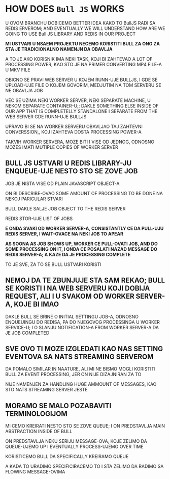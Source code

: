 # HOW DOES `Bull JS` WORKS

U OVOM BRANCHU DOBICEMO BETTER IDEA KAKO TO BullJS RADI SA REDIS ERVEROM; AND EVENTUALLY WE WILL UNDERSTAND HOW ARE WE GOING TO USE Bull JS LIBRARY AND REDIS IN OUR PROJECT

**MI USTVARI U NSAEM PROJEKTU NECEMO KORISTITI BULL ZA ONO ZA STA JE TRADICIONALNO NAMENJN DA OBAVLJA**

A TO JE AKO KORISNIK IMA NEKI TASK, KOJI BI ZAHTEVAO A LOT OF PROCESSING POWER, KAO STO JE NA PRIMER CONVERTING MP4 FILE-A U MKV FILE

OBICNO SE PRAVI WEB SERVER U KOJEM RUNN-UJE BULLJS, I GDE SE UPLOAD-UJE FILE O KOJEM GOVORIM, MEDJUTIM NA TOM SERVERU SE NE OBAVLJA JOB

VEC SE UZIMA NEKI WORKER SERVER, NEKI SEPARATE MACHINE, U NEKOM SEPARATE CONTAINER-U;; DAKLE SOMETHING ELSE INSIDE OF OUR APP THAT IS COMPLETELLY STANDALONE I SEPARATE FROM THE WEB SERVER GDE RUNN-UJE BULLJS

UPRAVO BI SE NA WORKER SERVERU OBAVLJAO TAJ ZAHTEVNI CONVERSSION,, KOJ IZAHTEVA DOSTA PROCESSING POWER-A

TAKVIH WORKER SERVERA, MOZE BITI I VISE OD JEDNOG, ODNOSNO MOZES IMATI MUTIPLE COPIES OF WORKER SERVER

## BULL JS USTVARI U REDIS LIBRARY-JU ENQUEUE-UJE NESTO STO SE ZOVE JOB

JOB JE NISTA VISE OD PLAIN JAVASCRIPT OBJECT-A

ON BI DESCRIBE-OVAO SOME AMOUNT OF PROCESSING TO BE DONE NA NEKOJ PARICULAR STVARI

BULL DAKLE SALJE JOB OBJECT TO THE REDIS SERVER

REDIS STOR-UJE LIST OF JOBS

**E ONDA SVAKI OD WORKER SERVER-A, CONSISTANTLY CE DA PULL-UJU REDIS SERVER, I WAIT-OVACE NA NEKI JOB TO APEAR**

**AS SOONA AS JOB SHOWS UP, WORKER CE PULL-OVATI JOB, AND DO SOME PROCESSING ON IT, I ONDA CE POSALATI NAZAD MESSAGE DO REDIS SERVER-A; A KAZE DA JE PROCESSING COMPLETE**

TO JE SVE, ZA TO SE BULL USTVARI KORISTI

## NEMOJ DA TE ZBUNJUJE STA SAM REKAO; BULL SE KORISTI I NA WEB SERVERU KOJI DOBIJA REQUEST, ALI I U SVAKOM OD WORKER SERVER-A, KOJE BI IMAO

DAKLE BULL SE BRINE O INITIAL SETTINGU JOB-A, ODNOSNO ENQUEUINGU DO REDISA, PA DO NJEGOVOG PROCESSINGA U WORKER SERVICE-U; I O SLANJU NOTIFICATION-A FROM WORKER SERVER-A DA JE JOB COMPLETED

## SVE OVO TI MOZE IZGLEDATI KAO NAS SETTING EVENTOVA SA NATS STREAMING SERVEROM

DA POMALO SIMILAR IN NAATURE, ALI MI NE BISMO MOGLI KORISTITI BULL ZA EVENT PROCESSING, JER ON NIJE DIZAJNIRAN ZA TO

NIJE NAMENJEN ZA HANDLING HUGE AMMOUNT OF MESSAGES, KAO STO NATS STREAMING SERVER JESTE

## MORAMO SE MALO POZABAVITI TERMINOLOGIJOM

MI CEMO KREIRATI NESTO STO SE ZOVE QUEUE; I ON PREDSTAVLJA MAIN ABSTRACTION INSIDE OF BULL

ON PREDSTAVLJA NEKU SERIJU MESSAGE-OVA, KOJE ZELIMO DA QUEUE-UJEMO UP I EVENTUALLY PROCESS-UJEMO OVER TIME

KORISTICEMO BULL DA SPECIFICALLY KREIRAMO QUEUE

A KADA TO URADIMO SPECIFICIRACEMO TO I STA ZELIMO DA RADIMO SA FLOWING MESSAGE-OVIMA  
